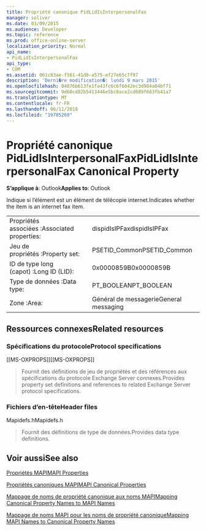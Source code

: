 ```yaml
---
title: Propriété canonique PidLidIsInterpersonalFax
manager: soliver
ms.date: 03/09/2015
ms.audience: Developer
ms.topic: reference
ms.prod: office-online-server
localization_priority: Normal
api_name:
- PidLidIsInterpersonalFax
api_type:
- COM
ms.assetid: 061c83ae-f561-41d8-a575-ef27e65c7f97
description: 'Derni�re modification�: lundi 9 mars 2015'
ms.openlocfilehash: 84076b613fe1fa43fc6c6f6042ec3d984a04bf71
ms.sourcegitcommit: 9d60cd82b5413446e5bc8ace2cd689f683fb41a7
ms.translationtype: MT
ms.contentlocale: fr-FR
ms.lasthandoff: 06/11/2018
ms.locfileid: "19785260"
---
```

# <a name="pidlidisinterpersonalfax-canonical-property"></a><span data-ttu-id="73913-103">Propriété canonique PidLidIsInterpersonalFax</span><span class="sxs-lookup"><span data-stu-id="73913-103">PidLidIsInterpersonalFax Canonical Property</span></span>

  
  
<span data-ttu-id="73913-104">**S’applique à**: Outlook</span><span class="sxs-lookup"><span data-stu-id="73913-104">**Applies to**: Outlook</span></span> 
  
<span data-ttu-id="73913-105">Indique si l’élément est un élément de télécopie internet.</span><span class="sxs-lookup"><span data-stu-id="73913-105">Indicates whether the item is an internet fax item.</span></span>
  
|||
|:-----|:-----|
|<span data-ttu-id="73913-106">Propriétés associées :</span><span class="sxs-lookup"><span data-stu-id="73913-106">Associated properties:</span></span>  <br/> |<span data-ttu-id="73913-107">dispidIsIPFax</span><span class="sxs-lookup"><span data-stu-id="73913-107">dispidIsIPFax</span></span>  <br/> |
|<span data-ttu-id="73913-108">Jeu de propriétés :</span><span class="sxs-lookup"><span data-stu-id="73913-108">Property set:</span></span>  <br/> |<span data-ttu-id="73913-109">PSETID_Common</span><span class="sxs-lookup"><span data-stu-id="73913-109">PSETID_Common</span></span>  <br/> |
|<span data-ttu-id="73913-110">ID de type long (capot) :</span><span class="sxs-lookup"><span data-stu-id="73913-110">Long ID (LID):</span></span>  <br/> |<span data-ttu-id="73913-111">0x0000859B</span><span class="sxs-lookup"><span data-stu-id="73913-111">0x0000859B</span></span>  <br/> |
|<span data-ttu-id="73913-112">Type de données :</span><span class="sxs-lookup"><span data-stu-id="73913-112">Data type:</span></span>  <br/> |<span data-ttu-id="73913-113">PT_BOOLEAN</span><span class="sxs-lookup"><span data-stu-id="73913-113">PT_BOOLEAN</span></span>  <br/> |
|<span data-ttu-id="73913-114">Zone :</span><span class="sxs-lookup"><span data-stu-id="73913-114">Area:</span></span>  <br/> |<span data-ttu-id="73913-115">Général de messagerie</span><span class="sxs-lookup"><span data-stu-id="73913-115">General messaging</span></span>  <br/> |
   
## <a name="related-resources"></a><span data-ttu-id="73913-116">Ressources connexes</span><span class="sxs-lookup"><span data-stu-id="73913-116">Related resources</span></span>

### <a name="protocol-specifications"></a><span data-ttu-id="73913-117">Spécifications du protocole</span><span class="sxs-lookup"><span data-stu-id="73913-117">Protocol specifications</span></span>

<span data-ttu-id="73913-118">[[MS-OXPROPS]]</span><span class="sxs-lookup"><span data-stu-id="73913-118">[[MS-OXPROPS]]</span></span> 
  
> <span data-ttu-id="73913-119">Fournit des définitions de jeu de propriétés et des références aux spécifications du protocole Exchange Server connexes.</span><span class="sxs-lookup"><span data-stu-id="73913-119">Provides property set definitions and references to related Exchange Server protocol specifications.</span></span>
    
### <a name="header-files"></a><span data-ttu-id="73913-120">Fichiers d’en-tête</span><span class="sxs-lookup"><span data-stu-id="73913-120">Header files</span></span>

<span data-ttu-id="73913-121">Mapidefs.h</span><span class="sxs-lookup"><span data-stu-id="73913-121">Mapidefs.h</span></span>
  
> <span data-ttu-id="73913-122">Fournit des définitions de type de données.</span><span class="sxs-lookup"><span data-stu-id="73913-122">Provides data type definitions.</span></span>
    
## <a name="see-also"></a><span data-ttu-id="73913-123">Voir aussi</span><span class="sxs-lookup"><span data-stu-id="73913-123">See also</span></span>



[<span data-ttu-id="73913-124">Propriétés MAPI</span><span class="sxs-lookup"><span data-stu-id="73913-124">MAPI Properties</span></span>](mapi-properties.md)
  
[<span data-ttu-id="73913-125">Propriétés canoniques MAPI</span><span class="sxs-lookup"><span data-stu-id="73913-125">MAPI Canonical Properties</span></span>](mapi-canonical-properties.md)
  
[<span data-ttu-id="73913-126">Mappage de noms de propriété canonique aux noms MAPI</span><span class="sxs-lookup"><span data-stu-id="73913-126">Mapping Canonical Property Names to MAPI Names</span></span>](mapping-canonical-property-names-to-mapi-names.md)
  
[<span data-ttu-id="73913-127">Mappage de noms MAPI pour les noms de propriété canonique</span><span class="sxs-lookup"><span data-stu-id="73913-127">Mapping MAPI Names to Canonical Property Names</span></span>](mapping-mapi-names-to-canonical-property-names.md)

